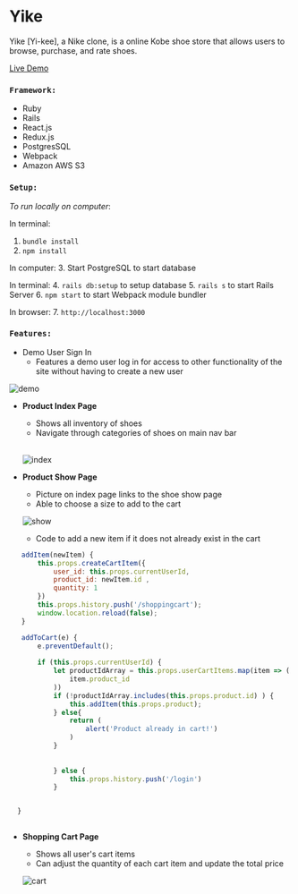 # Yike

Yike [Yi-kee], a Nike clone, is a online Kobe shoe store that allows users to browse, purchase, and rate shoes. 

[Live Demo](https://yike-mamba.herokuapp.com/#/)

### `Framework:`

* Ruby 
* Rails
* React.js
* Redux.js
* PostgresSQL
* Webpack
* Amazon AWS S3

### `Setup:`
*To run locally on computer*:

In terminal: 
 1. `bundle install`
 2. `npm install`
 
In computer:
 3. Start PostgreSQL to start database
 
In terminal:
 4. `rails db:setup` to setup database
 5. `rails s` to start Rails Server
 6. `npm start` to start Webpack module bundler

In browser:
 7. `http://localhost:3000`

### `Features:`

* Demo User Sign In 
  * Features a demo user log in for access to other functionality of the site without having to create a new user  


 ![demo](https://user-images.githubusercontent.com/66042755/91590183-cc531680-e90f-11ea-9b42-4c6b12eabab8.gif)



* **Product Index Page** 
  * Shows all inventory of shoes 
  * Navigate through categories of shoes on main nav bar  
  <br/>
 
   ![index](https://user-images.githubusercontent.com/66042755/91594387-b3019880-e916-11ea-9f8f-5d4855bb7cb0.gif)  
 
 
 
* **Product Show Page**
  * Picture on index page links to the shoe show page
  * Able to choose a size to add to the cart   


  ![show](https://user-images.githubusercontent.com/66042755/91593340-d1ff2b00-e914-11ea-829c-dd6dd74d9a23.gif)  
  
  * Code to add a new item if it does not already exist in the cart
  
 ```javascript
    addItem(newItem) {
        this.props.createCartItem({
            user_id: this.props.currentUserId,
            product_id: newItem.id ,
            quantity: 1
        })
        this.props.history.push('/shoppingcart');
        window.location.reload(false);
    }

    addToCart(e) {
        e.preventDefault();
      
        if (this.props.currentUserId) {
            let productIdArray = this.props.userCartItems.map(item => (
                item.product_id
            ))
            if (!productIdArray.includes(this.props.product.id) ) {    
                this.addItem(this.props.product);
            } else{
                return (
                    alert('Product already in cart!')
                )
            }
                
   
            } else {
                this.props.history.push('/login')
            }


   }
   
```

* **Shopping Cart Page**
  * Shows all user's cart items 
  * Can adjust the quantity of each cart item and update the total price  
 
 
  ![cart](https://user-images.githubusercontent.com/66042755/91593353-d6c3df00-e914-11ea-8ba7-0f5580c0c22d.gif)  



